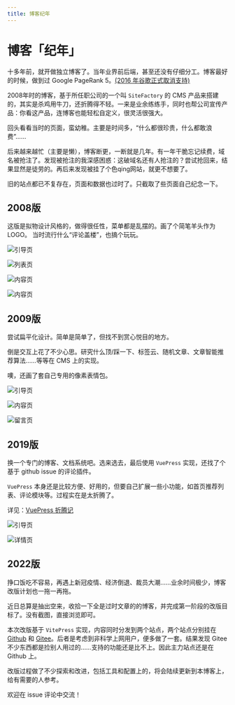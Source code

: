 ```yaml
---
title: 博客纪年
---
```


# 博客「纪年」
十多年前，就开做独立博客了。当年业界前后端，甚至还没有仔细分工。博客最好的时候，做到过 Google PageRank 5。[(2016 年谷歌正式取消支持)](https://searchengineland.com/google-has-confirmed-they-are-removing-toolbar-pagerank-244230)

2008年时的博客，基于所任职公司的一个叫 `SiteFactory` 的 CMS 产品来搭建的，其实是杀鸡用牛刀，还折腾得不轻。一来是业余练练手，同时也帮公司宣传产品：你看这产品，连博客也能轻松自定义，很灵活很强大。

回头看看当时的页面，蛮幼稚。主要是时间多，“什么都很珍贵，什么都敢浪费”……

后来越来越忙（主要是懒），博客断更，一断就是几年。有一年干脆忘记续费，域名被抢注了。发现被抢注的我深感困惑：这破域名还有人抢注的？尝试抢回来，结果显然是徒劳的。再后来发现被挂了个色qing网站，就更不想要了。

旧的站点都已不复存在，页面和数据也过时了。只截取了些页面自己纪念一下。

## 2008版
这版是拟物设计风格的，做得很任性，菜单都是乱摆的。画了个简笔羊头作为 LOGO。
当时流行什么“评论盖楼”，也搞个玩玩。

![引导页](/assets/history/ver-2008-index.jpg)

![列表页](/assets/history/ver-2008-list.jpg)

![内容页](/assets/history/ver-2008-content.jpg)

![内容页](/assets/history/ver-2008-content2.jpg)

## 2009版
尝试扁平化设计。简单是简单了，但找不到赏心悦目的地方。

倒是交互上花了不少心思。研究什么顶/踩一下、标签云、随机文章、文章智能推荐算法……等等在 CMS 上的实现。

噢，还画了套自己专用的像素表情包。

![引导页](/assets/history/ver-2009-index.jpg)

![内容页](/assets/history/ver-2009-content.jpg) 

![留言页](/assets/history/ver-2009-address.jpg)

## 2019版
换一个专门的博客、文档系统吧。选来选去，最后使用 `VuePress` 实现，还找了个基于 github issue 的评论插件。

`VuePress` 本身还是比较方便、好用的，但要自己扩展一些小功能，如首页推荐列表、评论模块等。过程实在是太折腾了。

详见：[VuePress 折腾记](/ARCHIVE/vuepress-play-around)

![引导页](/assets/history/ver-2019-index.png)

![详情页](/assets/history/ver-2019-content.png)

## 2022版
挣口饭吃不容易，再遇上新冠疫情、经济倒退、裁员大潮……业余时间极少，博客改版计划也一拖一再拖。

近日总算是抽出空来，收拾一下全是过时文章的的博客，并完成第一阶段的改版目标了。没有截图，直接浏览即可。

本次改版基于 `VitePress` 实现，内容同时分发到两个站点，两个站点分别挂在 [Github](https://ceil.top) 和 [Gitee](https://kevinsheep.gitee.io/blog)。后者是考虑到非科学上网用户，便多做了一套。结果发现 Gitee 不少东西都是捡别人用过的……支持的功能还是比不上。因此主力站点还是在 Github 上。

改版过程做了不少探索和改进，包括工具和配置上的，将会陆续更新到本博客上，给有需要的人参考。

欢迎在 issue 评论中交流！